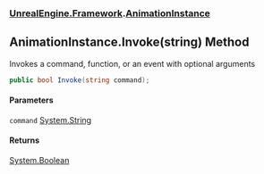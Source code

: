 ### [UnrealEngine.Framework](./UnrealEngine-Framework.md 'UnrealEngine.Framework').[AnimationInstance](./AnimationInstance.md 'UnrealEngine.Framework.AnimationInstance')
## AnimationInstance.Invoke(string) Method
Invokes a command, function, or an event with optional arguments  
```csharp
public bool Invoke(string command);
```
#### Parameters
<a name='UnrealEngine-Framework-AnimationInstance-Invoke(string)-command'></a>
`command` [System.String](https://docs.microsoft.com/en-us/dotnet/api/System.String 'System.String')  
  
#### Returns
[System.Boolean](https://docs.microsoft.com/en-us/dotnet/api/System.Boolean 'System.Boolean')  

